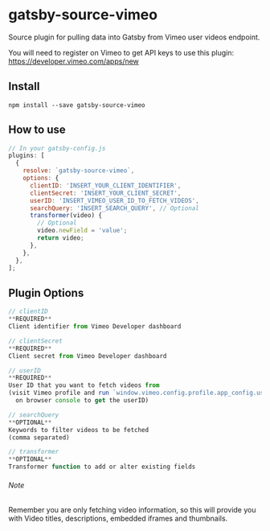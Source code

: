 # gatsby-source-vimeo

Source plugin for pulling data into Gatsby from Vimeo user videos endpoint.

You will need to register on Vimeo to get API keys to use this plugin:
https://developer.vimeo.com/apps/new

## Install

`npm install --save gatsby-source-vimeo`

## How to use

```javascript
// In your gatsby-config.js
plugins: [
  {
    resolve: `gatsby-source-vimeo`,
    options: {
      clientID: 'INSERT_YOUR_CLIENT_IDENTIFIER',
      clientSecret: 'INSERT_YOUR_CLIENT_SECRET',
      userID: 'INSERT_VIMEO_USER_ID_TO_FETCH_VIDEOS',
      searchQuery: 'INSERT_SEARCH_QUERY', // Optional
      transformer(video) {
        // Optional
        video.newField = 'value';
        return video;
      },
    },
  },
];
```

## Plugin Options

```js
// clientID
**REQUIRED**
Client identifier from Vimeo Developer dashboard

// clientSecret
**REQUIRED**
Client secret from Vimeo Developer dashboard

// userID
**REQUIRED**
User ID that you want to fetch videos from
(visit Vimeo profile and run `window.vimeo.config.profile.app_config.user.id`
  on browser console to get the userID)

// searchQuery
**OPTIONAL**
Keywords to filter videos to be fetched
(comma separated)

// transformer
**OPTIONAL**
Transformer function to add or alter existing fields
```

###### Note

Remember you are only fetching video information, so this will provide
you with Video titles, descriptions, embedded iframes and thumbnails.
